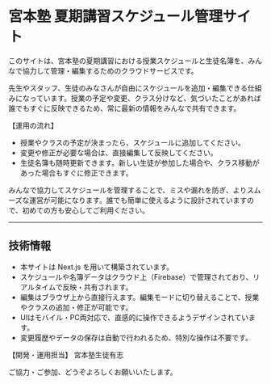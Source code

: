
# 宮本塾 夏期講習スケジュール管理サイト

このサイトは、宮本塾の夏期講習における授業スケジュールと生徒名簿を、みんなで協力して管理・編集するためのクラウドサービスです。

先生やスタッフ、生徒のみなさんが自由にスケジュールを追加・編集できる仕組みになっています。授業の予定や変更、クラス分けなど、気づいたことがあれば誰でもすぐに反映できるため、常に最新の情報をみんなで共有できます。

【運用の流れ】
- 授業やクラスの予定が決まったら、スケジュールに追加してください。
- 変更や修正が必要な場合は、直接編集して反映してください。
- 生徒名簿も随時更新できます。新しい生徒が参加した場合や、クラス移動があった場合もすぐに修正できます。

みんなで協力してスケジュールを管理することで、ミスや漏れを防ぎ、よりスムーズな運営が可能になります。誰でも簡単に使えるように設計されていますので、初めての方も安心してご利用ください。

---

## 技術情報

- 本サイトは Next.js を用いて構築されています。
- スケジュールや名簿データはクラウド上（Firebase）で管理されており、リアルタイムで反映・共有されます。
- 編集はブラウザ上から直接行えます。編集モードに切り替えることで、授業やクラスの追加・修正が可能です。
- UIはモバイル・PC両対応で、直感的に操作できるようデザインされています。
- 変更履歴やデータの保存は自動で行われるため、特別な操作は不要です。

【開発・運用担当】
宮本塾生徒有志

ご協力・ご参加、どうぞよろしくお願いいたします。
